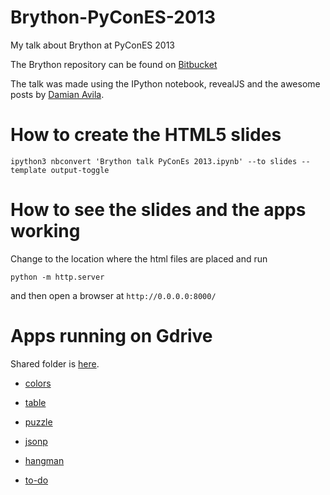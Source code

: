 Brython-PyConES-2013
====================

My talk about Brython at PyConES 2013

The Brython repository can be found on [Bitbucket](https://bitbucket.org/olemis/brython/overview)

The talk was made using the IPython notebook, revealJS and the awesome posts by [Damian Avila](http://www.damian.oquanta.info/posts/hide-the-input-cells-from-your-ipython-slides.html).

How to create the HTML5 slides
==============================

    ipython3 nbconvert 'Brython talk PyConEs 2013.ipynb' --to slides --template output-toggle
    

How to see the slides and the apps working
==========================================

Change to the location where the html files are placed and run

    python -m http.server
    
and then open a browser at `http://0.0.0.0:8000/`

Apps running on Gdrive
======================

Shared folder is [here](https://drive.google.com/folderview?id=0B4OEtv-kAaTBUlE2OU9QcHVpT3c&usp=sharing).

* [colors](https://googledrive.com/host/0B4OEtv-kAaTBSllJM19hdkpCeTQ/colors_bootstrapped.html)

* [table](https://googledrive.com/host/0B4OEtv-kAaTBSllJM19hdkpCeTQ/table_bootstrapped.html)

* [puzzle](https://googledrive.com/host/0B4OEtv-kAaTBSllJM19hdkpCeTQ/puzzle_bootstrapped.html)

* [jsonp](https://googledrive.com/host/0B4OEtv-kAaTBSllJM19hdkpCeTQ/jsonp_bootstrapped.html)

* [hangman](https://googledrive.com/host/0B4OEtv-kAaTBSllJM19hdkpCeTQ/hangman_bootstrapped.html)

* [to-do](https://googledrive.com/host/0B4OEtv-kAaTBSllJM19hdkpCeTQ/todo_bootstrapped.html)
